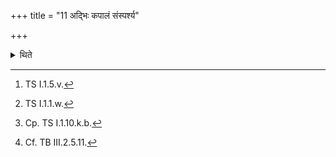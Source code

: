 +++
title = "11 अद्भिः कपालं संस्पर्श्य"

+++

<details><summary>थिते</summary>

11. Having caused the potsherd to be touched by means of water, having kept it on some marked place, having touched water, with vāyur vo vivinaktu...[^1] having separated the husked grains (out of the unhusked ones), with devo vaḥ savitā hiraṇyapāṇiḥ pratigr̥hṇātu[^2] having poured the grains in a vessel, with adabdhena vaścakṣuṣāvapasyāmi...[^3] having looked at them, he orders (the preparer of the oblation material) with triṣphalīkartavai (to be pounded thrice)..[^4]  

[^1]: TS I.1.5.v.  

[^2]: TS I.1.1.w.  

[^3]: Cp. TS I.1.10.k.b.  

[^4]: Cf. TB III.2.5.11.
</details>
